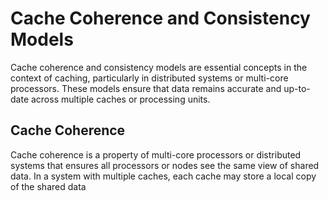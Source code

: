 # Cache Coherence and Consistency Models
Cache coherence and consistency models are essential concepts in the context of caching, particularly in distributed systems or multi-core processors. These models ensure that data remains accurate and up-to-date across multiple caches or processing units.
## Cache Coherence
Cache coherence is a property of multi-core processors or distributed systems that ensures all processors or nodes see the same view of shared data. In a system with multiple caches, each cache may store a local copy of the shared data